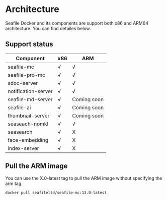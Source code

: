 # Architecture

Seafile Docker and its components are support both x86 and ARM64 architecture. You can find detailes below.

## Support status

| Component | x86 | ARM |
| -------- | --- | --- |
| seafile-mc | √ | √ |
| seafile-pro-mc | √ | √ |
| sdoc-server | √ | √ |
| notification-server | √ | √ |
| seafile-md-server | √ | Coming soon |
| seafile-ai | √ | Coming soon |
| thumbnail-server | √ | Coming soon |
| seaseach-nomkl | √ | √ |
| seasearch | √ | X |
| face-embedding | √ | X |
| index-server  | √ | X |


## Pull the ARM image

You can use the X.0-latest tag to pull the ARM image without specifying the arm tag.

```bash
docker pull seafileltd/seafile-mc:13.0-latest
```
